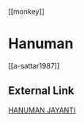 [[monkey]]
# Hanuman
[[a-sattar1987]]

## External Link
[HANUMAN JAYANTI](https://aryaakasha.com/2019/04/20/hanuman-jayanti/)